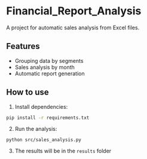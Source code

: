 # Financial_Report_Analysis

A project for automatic sales analysis from Excel files.

## Features
- Grouping data by segments
- Sales analysis by month
- Automatic report generation


## How to use
1. Install dependencies:
```bash
pip install -r requirements.txt
```


2. Run the analysis:
```
python src/sales_analysis.py
```


3. The results will be in the `results` folder
